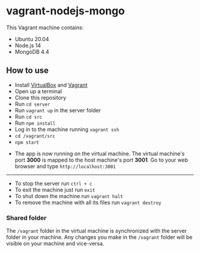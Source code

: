 # vagrant-nodejs-mongo

This Vagrant machine contains:

- Ubuntu 20.04
- Node.js 14
- MongoDB 4.4

## How to use
- Install [VirtualBox](https://www.virtualbox.org/wiki/Downloads) and [Vagrant](https://www.vagrantup.com/downloads)
- Open up a terminal
- Clone this repository
- Run `cd server`
- Run `vagrant up` in the server folder 
- Run `cd src`
- Run `npm install`
- Log in to the machine running `vagrant ssh`
- `cd /vagrant/src`
- `npm start`
* The app is now running on the virtual machine. The virtual machine's port **3000** is mapped to the host machine's port **3001**. Go to your web browser and type `http://localhost:3001`

---
- To stop the server run `ctrl + c`
- To exit the machine just run `exit`
- To shut down the machine run `vagrant halt`
- To remove the machine with all its files run `vagrant destroy`

### Shared folder

The `/vagrant` folder in the virtual machine is synchronized with the server folder in your machine. Any changes you make in the `/vagrant` folder will be visible on your machine and vice-versa.
